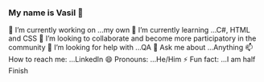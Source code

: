 ### My name is Vasil 👋

 🔭 I’m currently working on ...my own
 🌱 I’m currently learning ...C#, HTML and CSS
 👯 I’m looking to collaborate and become more participatory in the community
 🤔 I’m looking for help with ...QA
 💬 Ask me about ...Anything
 📫 How to reach me: ...LinkedIn
 😄 Pronouns: ...He/Him
 ⚡ Fun fact: ...I am half Finish
